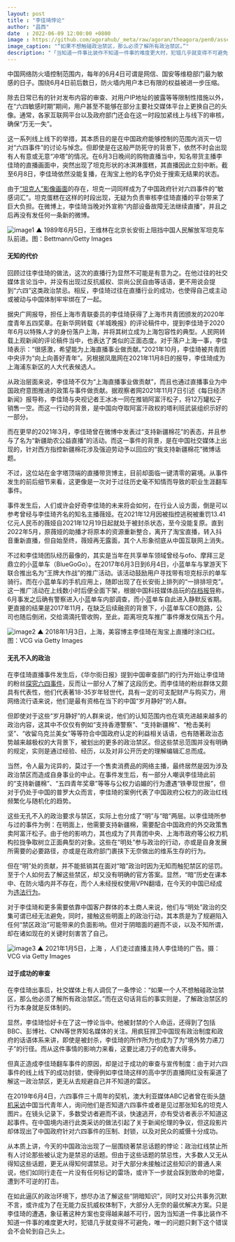 ```yaml
---
layout: post
title : "李佳琦悖论"
author: "昌西"
date  : 2022-06-09 12:00:00 +0800
image : https://github.com/agorahub/_meta/raw/agoran/theagora/pen0/assets/images/c1/c1-20220609-02.jpg
image_caption: "“如果不想触碰政治禁区，那么必须了解所有政治禁区。”"
description: "「当知道一件事比装作不知道一件事的难度更大时，犯错几乎就变得不可避免。」"
---
```


中国网络防火墙控制范围内，每年的6月4日可谓是网信、国安等维稳部门最为敏感的日子。围绕6月4日前后数日，防火墙内用户本已有限的权益被进一步压缩。

<!--more-->

除去日常已有的针对发布内容的审查、对用户IP地址的披露等等限制性措施以外，在“六四敏感时期”期间，用户甚至不能够在部分主要社交媒体平台上更换自己的头像。通常，各家互联网平台以及政府部门还会在这一时段加紧线上与线下的审核，确保“万无一失”。

这一系列线上线下的举措，其本质目的是在中国政府能够控制的范围内消灭一切对“六四事件”的讨论与悼念。但即使是在这般严防死守的背景下，依然不时会出现有人有意或无意“冲塔”的情况。在6月3日晚间的购物直播当中，知名带货主播李佳琦的直播画面中，突然出现了坦克形状的冰淇淋蛋糕，其直播因此立刻中断。截至6月8日，李佳琦依然没能复播，在淘宝上他的名字仍处于搜索无结果的状态。

由于[“坦克人”影像画面](https://www.abc.net.au/chinese/2019-06-04/tiananmen-30th-anniversary-young-people-dont-know-tank-man/11178938)的存在，坦克一词同样成为了中国政府针对六四事件的“敏感词汇”。坦克蛋糕在这样的时段出现，无疑为负责审核李佳琦直播的平台带来了巨大负担。在微博上，李佳琦当晚对外宣称“内部设备故障无法继续直播”，并且之后再没有发任何一条新的微博。

![image1](https://github.com/agorahub/_meta/raw/agoran/theagora/pen0/assets/images/c1/c1-20220609-021.jpg)
▲ 1989年6月5日，王维林在北京长安街上阻挡中国人民解放军坦克车队前进。图：Bettmann/Getty Images

#### 无知的代价

回顾过往李佳琦的做法，这次的直播行为显然不可能是有意为之。在他过往的社交媒体言论当中，并没有出现过反抗威权、崇尚公民自由等话语，更不用说会提到“六四”这类政治禁忌。相反，李佳琦过往在直播行业的成功，也使得自己或主动或被动与中国体制牢牢绑在了一起。

据央广网报导，担任上海市青联委员的李佳琦获得了上海市共青团颁发的2020年度青年五四奖章。在新华网转载《羊城晚报》的评论稿件中，提到李佳琦于2020年6月以特殊人才的身份落户上海，并将其树立成为上海包容性的典型。人民网转载上观新闻的评论稿件当中，也表达了类似的正面态度。对于落户上海一事，李佳琦表示：“很感激，希望能为上海直播事业做贡献。”2021年10月，李佳琦被共青团中央评为“向上向善好青年”。另根据凤凰网在2021年11月8日的报导，李佳琦成为上海浦东新区的人大代表候选人。

从政治层面来说，李佳琦不仅为“上海直播事业做贡献”，而且也通过直播事业为中国政府意图推进的政策与事件做贡献。据观察者网2021年11月7日引述《每日经济新闻》报导称，李佳琦与央视记者王冰冰一同在推销阿富汗松子，将12万罐松子销售一空。而这一行动的背景，是中国向夺取阿富汗政权的塔利班武装组织示好的一部分。

而在更早的2021年3月，李佳琦曾在微博中发表过“支持新疆棉花”的表态，并且参与了名为“新疆助农公益直播”的活动。而这一事件的背景，是在中国社交媒体上出现的，针对西方指控新疆棉花涉及强迫劳动予以回应的“我支持新疆棉花”微博话题。

不过，这位站在金字塔顶端的直播带货博主，目前却面临一键清零的窘境。从事件发生的前后细节来看，这更像是一次对于过往历史毫不知情而导致的职业生涯翻车事件。

事件发生后，人们或许会好奇李佳琦的未来将会如何，在行业人设方面，倒是可以参考曾经与李佳琦齐名的知名主播薇娅。在2021年12月因被指控逃税被重罚13.41亿元人民币的薇娅自2021年12月19日起就处于被封杀状态，至今没能复原。直到2022年5月，原薇娅的助播才将原本的资源重新整合，离开了淘宝直播，转入抖音重新直播，但自始至终，薇娅再无露面，其个人形象彻底从中国互联网上消失。

不过和李佳琦团队经历最像的，其实是当年在共享单车领域曾经与ofo、摩拜三足鼎立的小蓝单车（BlueGoGo）。在2017年6月3日到6月4日，小蓝单车与掌游天下联合推出名为“王牌大作战”的推广活动。该活动鼓励用户寻找带有坦克标示的单车骑行。而在小蓝单车的手机应用上，随即出现了在长安街上排列的“一排排坦克”。这一推广活动在上线数小时后便全面下架，根据中国科技媒体品玩的[存档报导](https://web.archive.org/web/20171116092303/http://www.pingwest.com/bluegogo-die/)称，6月事发之后确有警察进入小蓝单车内部调查，而小蓝单车自此进入静默反省期。更直接的结果是2017年11月，在缺乏后续融资的背景下，小蓝单车CEO跑路，公司也随后倒闭，交给滴滴托管收购，至此，距离坦克车推广事件爆发仅隔五个月。

![image2](https://github.com/agorahub/_meta/raw/agoran/theagora/pen0/assets/images/c1/c1-20220609-022.jpg)
▲ 2018年1月3日，上海，美容博主李佳琦在淘宝上直播时涂口红。图：VCG via Getty Images

#### 无孔不入的政治

在李佳琦直播事件发生后，《华尔街日报》提到中国审查部门的行为开始让李佳琦的粉丝[探究六四事件](https://cn.wsj.com/articles/李佳琦直播宣传冰淇淋产品时无意间引发粉丝探究六四事件-11654507510)，反而让一部分人了解了这段历史。而李佳琦的粉丝群体又颇具有代表性，他们代表著18-35岁年轻世代，具有一定的可支配财产与购买力，用网络流行语来说，他们是最有资格在当下的中国“岁月静好”的人群。

但即使对于这些“岁月静好”的人群来说，他们的认知范围内也在填充进越来越多的政治内容，这其中不仅仅有例如“支持香港警察”、“支持新疆棉”、“枪击美利坚”、“收留乌克兰美女”等等符合中国政府认定的利益相关话语，也有随著政治态势越来越极权的大背景下，被划出的更多的政治禁区。但这些禁忌范围并没有明确的规定，实则是通过经验、经历，以及对非公开历史的理解编辑汇总而成。

当然，令人最为诧异的，莫过于一个售卖消费品的网络主播，最终居然是因为涉及政治禁区而造成自身事业的中止。在事件发生后，有一部分人嘲讽李佳琦此前的“支持新疆棉”、“五四青年奖章”等等与公权力谄媚的行为遭遇“铁拳现世报”，但对于仍处于中国的普罗大众而言，李佳琦的案例代表了中国政府公权力的政治红线频繁化与随机化的趋势。

这些无孔不入的政治要求与禁区，实际上也分成了“明”与“暗”两层。以李佳琦所参与过的事件为例：在明面上，他需要支持新疆棉，需要配合中国政府的外交政策售卖阿富汗松子。由于他的影响力，其也成为了共青团中央、上海市政府等公权力机构拉拢争取树立正面典型的对象。这些在“明处”参与政治的行动，亦或是自身发展所需要的必要路径，亦或是在政府部门裹挟下无奈做出的维系生存的行为。

但在“明”处的贡献，并不能抵销其在面对“暗”政治时因为无知而触犯禁区的惩罚。至于个人如何去了解这些禁区，却又没有明确的官方答案。显然，“暗”历史在课本中、在防火墙内并不存在，而个人未经授权使用VPN翻墙，在今天的中国已经成为[违法行为](https://mil.sina.cn/2022-02-22/detail-imcwipih4789817.d.html)。

对于李佳琦和更多需要依靠中国客户群体的本土商人来说，他们与“明处”政治的交集可谓已经无法避免，同时，接触这些明面上的政治行动，其本质是为了规避陷入任何“禁区政治”可能带来的负面影响。但对于阴暗面的避而不谈，以及不知所谓，却在诸如现在的关键时刻害苦了自己。

![image3](https://github.com/agorahub/_meta/raw/agoran/theagora/pen0/assets/images/c1/c1-20220609-023.jpg)
▲ 2021年1月5日，上海 ，人们走过直播主持人李佳琦的广告。摄：VCG via Getty Images

#### 过于成功的审查

在李佳琦出事后，社交媒体上有人调侃了一条悖论：“如果一个人不想触碰政治禁区，那么他必须了解所有政治禁区。”而在这句话背后的事实则是，了解政治禁区的行为本身就是反体制的。

显然，李佳琦恰好卡在了这一悖论当中。他被封禁的个人命运，还得到了包括BBC、彭博社、CNN等世界知名媒体的关注。用疯狂捍卫中国现有政治制度和政府的话语体系来讲，即使是被封杀，李佳琦的所作所为也成为了为“境外势力递刀子”的行径。而从这件事情的影响力来看，这要比递刀子的危害大得多。

但真正造成李佳琦翻车事件的原因，却是过于成功的审查与宣传制度：由于对六四事件的线上线下的成功封锁，使得例如李佳琦这样的高中学历直播网红没有渠道了解这一政治禁区，更无从去规避自己并不知道的雷区。

在2019年6月4日，六四事件三十周年的契机，澳大利亚媒体ABC记者曾在街头[随机采访](https://www.abc.net.au/chinese/2019-06-04/tiananmen-30th-anniversary-young-people-dont-know-tank-man/11178938)中国当代青年人，询问他们是否知道六四事件或者是见过那张知名的坦克人图片。在镜头记录下，多数受访者避而不谈，快速逃开，亦有受访者表示不知道这起事件。在中国境内进行此类采访的做法引起了关于新闻伦理的争议，但这段影片却体现出了中国政府针对六四事件的压制、封锁，以及对民众的威慑十分成功。

从本质上讲，今天的中国政治出现了一层围绕著禁忌话题的悖论：政治红线禁止所有人讨论那些被认定为是禁忌的话题。但由于这些话题的禁忌性，大多数人又无从得知这些话题，更无从得知何谓禁忌。对于大部分未接触过这些知识的普通人来说，他们如同行走在一片没有任何标记的雷场，或许下一步就会踩到致命的地雷，遭到不可逆的打击。

在如此逼仄的政治环境下，想尽办法了解这些“阴暗知识”，同时又对公共事务沉默不言，或许成为了在无能力反抗威权体制下，大部分人无奈的最优解决方案。只是李佳琦的遭遇，象征著这种方案也变得越来越不可行，因为当知道一件事比装作不知道一件事的难度更大时，犯错几乎就变得不可避免，唯一的问题只剩下这个错误会不会轮到自己头上。

<!--END-->
